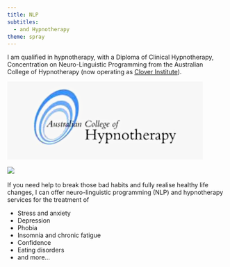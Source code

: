 ```yaml
---
title: NLP
subtitles:
  - and Hypnotherapy
theme: spray
---
```


I am qualified in hypnotherapy, with a Diploma of Clinical Hypnotherapy, Concentration on Neuro-Linguistic Programming from the Australian College of Hypnotherapy (now operating as [Clover Institute](https://cloverinstitute.com.au/FullCourses#diploma1)).

![](/src/lib/cms/media/3rd_party/college_of_hypnotherapy.png)

![](/src/lib/cms/media/bhodi.jpg)

If you need help to break those bad habits and fully realise healthy life changes, I can offer
neuro-linguistic programming (NLP) and hypnotherapy services for the treatment of

- Stress and anxiety
- Depression
- Phobia
- Insomnia and chronic fatigue
- Confidence
- Eating disorders
- and more...
